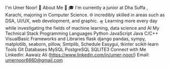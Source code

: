 I'm Umer Noor! 👋
About Me 🫶
🎓 I'm currently a junior at Dha Suffa , Karachi, majoring in Computer Science.
🌐 incredibly skilled in areas such as DSA, UI/UX, web development, and graphic.
🛸 Learning more every day while investigating the fields of machine learning, data science and AI
My Technical Stack
Programming Languages
Python
JavaScript
Java
C/C++
VisualBasic
Frameworks and Libraries
flask
django
pandas, sympy, matplotlib, seaborn, pillow, Smtplib, Schedule
Easygui, tkinter
scikit-learn
Tools
Git
Databases
MySQL
PostgreSQL
SQLITE3
Connect with Me
LinkedIn: Aawaiz Ali (https://www.linkedin.com/in/umer-noor/)
Email: umernoor6660@gmail.com

